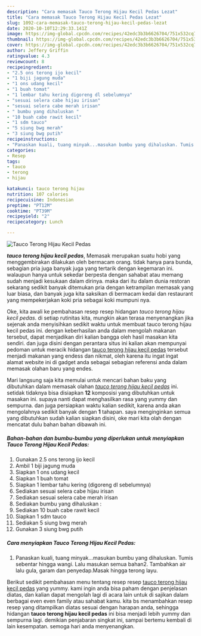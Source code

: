 ```yaml
---
description: "Cara memasak Tauco Terong Hijau Kecil Pedas Lezat"
title: "Cara memasak Tauco Terong Hijau Kecil Pedas Lezat"
slug: 1092-cara-memasak-tauco-terong-hijau-kecil-pedas-lezat
date: 2020-10-10T12:29:33.141Z
image: https://img-global.cpcdn.com/recipes/42edc3b3b6626704/751x532cq70/tauco-terong-hijau-kecil-pedas-foto-resep-utama.jpg
thumbnail: https://img-global.cpcdn.com/recipes/42edc3b3b6626704/751x532cq70/tauco-terong-hijau-kecil-pedas-foto-resep-utama.jpg
cover: https://img-global.cpcdn.com/recipes/42edc3b3b6626704/751x532cq70/tauco-terong-hijau-kecil-pedas-foto-resep-utama.jpg
author: Jeffery Griffin
ratingvalue: 4.3
reviewcount: 8
recipeingredient:
- "2.5 ons terong ijo kecil"
- "1 biji jagung muda"
- "1 ons udang kecil"
- "1 buah tomat"
- "1 lembar tahu kering digoreng dl sebelumnya"
- "sesuai selera cabe hijau irisan"
- "sesuai selera cabe merah irisan"
- " bumbu yang dihaluskan "
- "10 buah cabe rawit kecil"
- "1 sdm tauco"
- "5 siung bwg merah"
- "3 siung bwg putih"
recipeinstructions:
- "Panaskan kuali, tuang minyak...masukan bumbu yang dihaluskan. Tumis sebentar hingga wangi. Lalu masukan semua bahan2. Tambahkan air lalu gula, garam dan penyedap.Masak hingga terong layu."
categories:
- Resep
tags:
- tauco
- terong
- hijau

katakunci: tauco terong hijau 
nutrition: 107 calories
recipecuisine: Indonesian
preptime: "PT12M"
cooktime: "PT39M"
recipeyield: "2"
recipecategory: Lunch

---
```



![Tauco Terong Hijau Kecil Pedas](https://img-global.cpcdn.com/recipes/42edc3b3b6626704/751x532cq70/tauco-terong-hijau-kecil-pedas-foto-resep-utama.jpg)

<b><i>tauco terong hijau kecil pedas</i></b>, Memasak merupakan suatu hobi yang menggembirakan dilakukan oleh bermacam orang. tidak hanya para bunda, sebagian pria juga banyak juga yang tertarik dengan kegemaran ini. walaupun hanya untuk sekedar berpesta dengan sahabat atau memang sudah menjadi kesukaan dalam dirinya. maka dari itu dalam dunia restoran sekarang sedikit banyak ditemukan pria dengan ketrampilan memasak yang luar biasa, dan banyak juga kita saksikan di bermacam kedai dan restaurant yang mempekerjakan koki pria sebagai koki mumpuni nya.

Oke, kita awali ke pembahasan resep resep hidangan <i>tauco terong hijau kecil pedas</i>. di setiap rutinitas kita, mungkin akan terasa menyenangkan jika sejenak anda menyisihkan sedikit waktu untuk membuat tauco terong hijau kecil pedas ini. dengan keberhasilan anda dalam mengolah makanan tersebut, dapat menjadikan diri kalian bangga oleh hasil masakan kita sendiri. dan juga disini dengan perantara situs ini kalian akan mempunyai pedoman untuk meracik hidangan <u>tauco terong hijau kecil pedas</u> tersebut menjadi makanan yang endess dan nikmat, oleh karena itu ingat ingat alamat website ini di gadget anda sebagai sebagian referensi anda dalam memasak olahan baru yang endes.




Mari langsung saja kita memulai untuk mencari bahan baku yang dibutuhkan dalam memasak olahan <u><i>tauco terong hijau kecil pedas</i></u> ini. setidak tidaknya bisa disiapkan <b>12</b> komposisi yang dibutuhkan untuk masakan ini. supaya nanti dapat menghasilkan rasa yang yummy dan sempurna. dan juga persiapkan waktu kalian sedikit, karena anda akan mengolahnya sedikit banyak dengan <b>1</b> tahapan. saya menginginkan semua yang dibutuhkan sudah kalian siapkan disini, oke mari kita olah dengan mencatat dulu bahan bahan dibawah ini.

<!--inarticleads1-->

##### Bahan-bahan dan bumbu-bumbu yang diperlukan untuk menyiapkan Tauco Terong Hijau Kecil Pedas:

1. Gunakan 2.5 ons terong ijo kecil
1. Ambil 1 biji jagung muda
1. Siapkan 1 ons udang kecil
1. Siapkan 1 buah tomat
1. Siapkan 1 lembar tahu kering (digoreng dl sebelumnya)
1. Sediakan sesuai selera cabe hijau irisan
1. Sediakan sesuai selera cabe merah irisan
1. Sediakan  bumbu yang dihaluskan :
1. Sediakan 10 buah cabe rawit kecil
1. Siapkan 1 sdm tauco
1. Sediakan 5 siung bwg merah
1. Gunakan 3 siung bwg putih




<!--inarticleads2-->

##### Cara menyiapkan Tauco Terong Hijau Kecil Pedas:

1. Panaskan kuali, tuang minyak...masukan bumbu yang dihaluskan. Tumis sebentar hingga wangi. Lalu masukan semua bahan2. Tambahkan air lalu gula, garam dan penyedap.Masak hingga terong layu.




Berikut sedikit pembahasan menu tentang resep resep <u>tauco terong hijau kecil pedas</u> yang yummy. kami ingin anda bisa paham dengan penjelasan diatas, dan kalian dapat mengolah lagi di acara lain untuk di sajikan dalam berbagai even even family atau sahabat kamu. kita bs menambahkan resep resep yang ditampilkan diatas sesuai dengan harapan anda, sehingga hidangan <b>tauco terong hijau kecil pedas</b> ini bisa menjadi lebih yummy dan sempurna lagi. demikian penjabaran singkat ini, sampai bertemu kembali di lain kesempatan. semoga hari anda menyenangkan.
